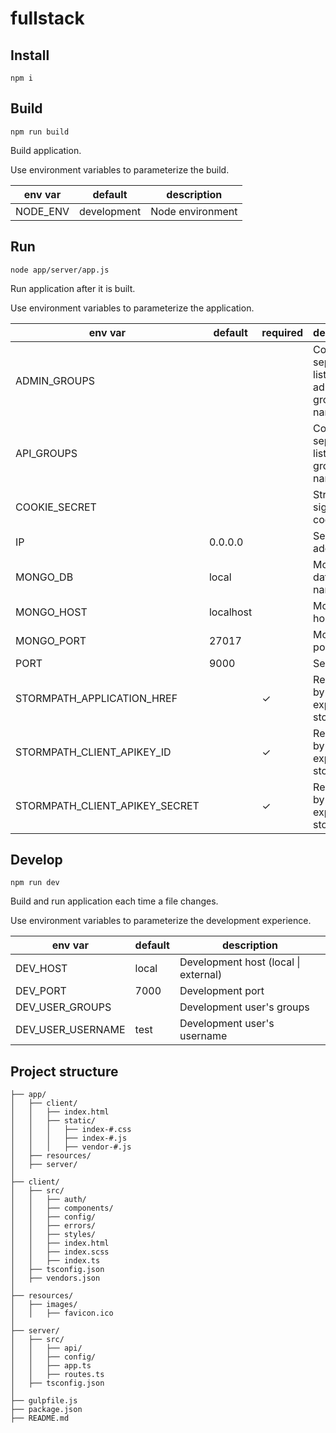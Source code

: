 # fullstack



## Install

`npm i`



## Build

`npm run build`

Build application.

Use environment variables to parameterize the build.

env var  | default     | description
-------- | ----------- | ----------------
NODE_ENV | development | Node environment



## Run

`node app/server/app.js`

Run application after it is built.

Use environment variables to parameterize the application.

env var                        | default   | required | description
------------------------------ | --------- | -------- | -----------------------------------------
ADMIN_GROUPS                   |           |          | Comma-separated list of admin group names
API_GROUPS                     |           |          | Comma-separated list of API group names
COOKIE_SECRET                  |           |          | String for signing cookies
IP                             | 0.0.0.0   |          | Server ip address
MONGO_DB                       | local     |          | MongoDB database name
MONGO_HOST                     | localhost |          | MongoDB host
MONGO_PORT                     | 27017     |          | MongoDB port
PORT                           | 9000      |          | Server port
STORMPATH_APPLICATION_HREF     |           | ✓        | Required by express-stormpath
STORMPATH_CLIENT_APIKEY_ID     |           | ✓        | Required by express-stormpath
STORMPATH_CLIENT_APIKEY_SECRET |           | ✓        | Required by express-stormpath



## Develop

`npm run dev`

Build and run application each time a file changes.

Use environment variables to parameterize the development experience.

env var           | default | description
----------------- | ------- | -----------------------------------------
DEV_HOST          | local   | Development host (local &#124; external)
DEV_PORT          | 7000    | Development port
DEV_USER_GROUPS   |         | Development user's groups
DEV_USER_USERNAME | test    | Development user's username



## Project structure

```
├── app/
│   ├── client/
│   │   ├── index.html
│   │   ├── static/
│   │   │   ├── index-#.css
│   │   │   ├── index-#.js
│   │   │   ├── vendor-#.js
│   ├── resources/
│   ├── server/
│
├── client/
│   ├── src/
│   │   ├── auth/
│   │   ├── components/
│   │   ├── config/
│   │   ├── errors/
│   │   ├── styles/
│   │   ├── index.html
│   │   ├── index.scss
│   │   ├── index.ts
│   ├── tsconfig.json
│   ├── vendors.json
│
├── resources/
│   ├── images/
│   │   ├── favicon.ico
│
├── server/
│   ├── src/
│   │   ├── api/
│   │   ├── config/
│   │   ├── app.ts
│   │   ├── routes.ts
│   ├── tsconfig.json
│
├── gulpfile.js
├── package.json
├── README.md

```

